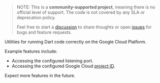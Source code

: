 <!--
[![pub package](https://img.shields.io/pub/v/gcp.svg)](https://pub.dev/packages/gcp)
[![package publisher](https://img.shields.io/pub/publisher/gcp.svg)](https://pub.dev/packages/gcp/publisher)
-->
> NOTE: This is a **community-supported project**, meaning there is no official
> level of support. The code is not covered by any SLA or deprecation policy.
>
> Feel free to start a [discussion] to share thoughts or open [issues] for bugs
> and feature requests.

Utilities for running Dart code correctly on the Google Cloud Platform.

Example features include:

- Accessing the configured listening port.
- Accessing the configured Google Cloud [project ID].

Expect more features in the future.

[project id]:
  https://cloud.google.com/resource-manager/docs/creating-managing-projects#identifying_projects
[issues]: https://github.com/GoogleCloudPlatform/functions-framework-dart/issues
[discussion]:
  https://github.com/GoogleCloudPlatform/functions-framework-dart/discussions
